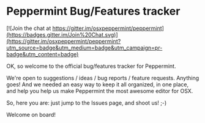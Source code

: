 Peppermint Bug/Features tracker
==========

[![Join the chat at https://gitter.im/osxpeppermint/peppermint](https://badges.gitter.im/Join%20Chat.svg)](https://gitter.im/osxpeppermint/peppermint?utm_source=badge&utm_medium=badge&utm_campaign=pr-badge&utm_content=badge)

OK, so welcome to the official bug/features tracker for Peppermint.

We're open to suggestions / ideas / bug reports / feature requests. Anything goes!
And we needed an easy way to keep it all organized, in one place, and help you help us make Peppermint the most awesome editor for OSX.

So, here you are: just jump to the Issues page, and shoot us! ;-)

Welcome on board!

